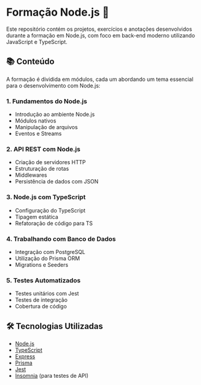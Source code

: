 # Formação Node.js 🚀

Este repositório contém os projetos, exercícios e anotações desenvolvidos durante a formação em Node.js, com foco em back-end moderno utilizando JavaScript e TypeScript.

## 📚 Conteúdo

A formação é dividida em módulos, cada um abordando um tema essencial para o desenvolvimento com Node.js:

### 1. Fundamentos do Node.js
- Introdução ao ambiente Node.js
- Módulos nativos
- Manipulação de arquivos
- Eventos e Streams

### 2. API REST com Node.js
- Criação de servidores HTTP
- Estruturação de rotas
- Middlewares
- Persistência de dados com JSON

### 3. Node.js com TypeScript
- Configuração do TypeScript
- Tipagem estática
- Refatoração de código para TS

### 4. Trabalhando com Banco de Dados
- Integração com PostgreSQL
- Utilização do Prisma ORM
- Migrations e Seeders

### 5. Testes Automatizados
- Testes unitários com Jest
- Testes de integração
- Cobertura de código

## 🛠️ Tecnologias Utilizadas

- [Node.js](https://nodejs.org/)
- [TypeScript](https://www.typescriptlang.org/)
- [Express](https://expressjs.com/)
- [Prisma](https://www.prisma.io/)
- [Jest](https://jestjs.io/)
- [Insomnia](https://insomnia.rest/) (para testes de API)

